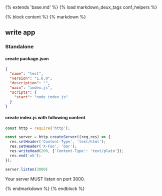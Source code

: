 {% extends 'base.md' %}
{% load markdown_deux_tags conf_helpers %}

{% block content %}
{% markdown %}
## write app

### Standalone
#### create package.json
```json
{
  "name": "test",
  "version": "1.0.0",
  "description": "",
  "main": "index.js",
  "scripts": {
    "start": "node index.js"
  }
}
```

#### create index.js with following content

```js
const http = require('http');

const server = http.createServer((req,res) => {
  res.setHeader('Content-Type', 'text/html');
  res.setHeader('X-Foo', 'bar');
  res.writeHead(200, {'Content-Type': 'text/plain'});
  res.end('ok');
});

server.listen(3000)
```
Your server MUST listen on port 3000.

{% endmarkdown %}
{% endblock %}

